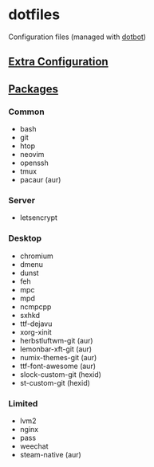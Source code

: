 dotfiles
========

Configuration files (managed with [dotbot](https://github.com/anishathalye/dotbot))

## [Extra Configuration](CONFIG.md)

## [Packages](http://repo.hexid.me/)

### Common

* bash
* git
* htop
* neovim
* openssh
* tmux
* pacaur (aur)

### Server

* letsencrypt

### Desktop

* chromium
* dmenu
* dunst
* feh
* mpc
* mpd
* ncmpcpp
* sxhkd
* ttf-dejavu
* xorg-xinit
* herbstluftwm-git (aur)
* lemonbar-xft-git (aur)
* numix-themes-git (aur)
* ttf-font-awesome (aur)
* slock-custom-git (hexid)
* st-custom-git (hexid)

### Limited

* lvm2
* nginx
* pass
* weechat
* steam-native (aur)
